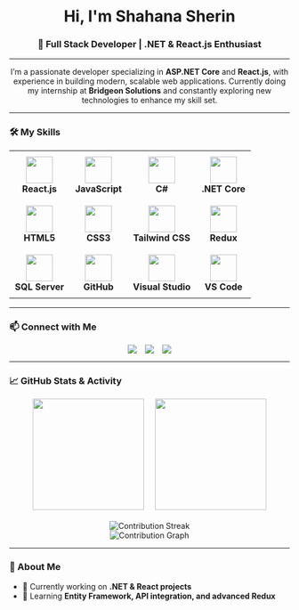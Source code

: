 <h1 align="center">Hi, I'm Shahana Sherin</h1>
<h3 align="center">🚀 Full Stack Developer | .NET & React.js Enthusiast</h3>

---

<p align="center">
  I’m a passionate developer specializing in <b>ASP.NET Core</b> and <b>React.js</b>, with experience in building modern, scalable web applications.  
  Currently doing my internship at <b>Bridgeon Solutions</b> and constantly exploring new technologies to enhance my skill set.
</p>

---

### 🛠️ My Skills

<table align="center">
  <tr>
    <td align="center" style="padding:10px;"><img src="https://cdn.jsdelivr.net/gh/devicons/devicon/icons/react/react-original.svg" width="48" /><br/><b>React.js</b></td>
    <td align="center" style="padding:10px;"><img src="https://cdn.jsdelivr.net/gh/devicons/devicon/icons/javascript/javascript-original.svg" width="48" /><br/><b>JavaScript</b></td>
    <td align="center" style="padding:10px;"><img src="https://cdn.jsdelivr.net/gh/devicons/devicon/icons/csharp/csharp-original.svg" width="48" /><br/><b>C#</b></td>
    <td align="center" style="padding:10px;"><img src="https://cdn.jsdelivr.net/gh/devicons/devicon/icons/dotnetcore/dotnetcore-original.svg" width="48" /><br/><b>.NET Core</b></td>
  </tr>
  <tr>
    <td align="center" style="padding:10px;"><img src="https://cdn.jsdelivr.net/gh/devicons/devicon/icons/html5/html5-original.svg" width="48" /><br/><b>HTML5</b></td>
    <td align="center" style="padding:10px;"><img src="https://cdn.jsdelivr.net/gh/devicons/devicon/icons/css3/css3-original.svg" width="48" /><br/><b>CSS3</b></td>
    <td align="center" style="padding:10px;"><img src="https://cdn.jsdelivr.net/gh/devicons/devicon/icons/tailwindcss/tailwindcss-original.svg" width="48" /><br/><b>Tailwind CSS</b></td>
    <td align="center" style="padding:10px;"><img src="https://cdn.jsdelivr.net/gh/devicons/devicon/icons/redux/redux-original.svg" width="48" /><br/><b>Redux</b></td>
  </tr>
  <tr>
    <td align="center" style="padding:10px;"><img src="https://cdn.jsdelivr.net/gh/devicons/devicon/icons/microsoftsqlserver/microsoftsqlserver-plain.svg" width="48" /><br/><b>SQL Server</b></td>
    <td align="center" style="padding:10px;"><img src="https://cdn.jsdelivr.net/gh/devicons/devicon/icons/github/github-original.svg" width="48" /><br/><b>GitHub</b></td>
    <td align="center" style="padding:10px;"><img src="https://cdn.jsdelivr.net/gh/devicons/devicon/icons/visualstudio/visualstudio-plain.svg" width="48" /><br/><b>Visual Studio</b></td>
    <td align="center" style="padding:10px;"><img src="https://cdn.jsdelivr.net/gh/devicons/devicon/icons/vscode/vscode-original.svg" width="48" /><br/><b>VS Code</b></td>
  </tr>
</table>

---

### 📫 Connect with Me

<div align="center" style="display:flex; justify-content:center; gap:15px; flex-wrap:wrap;">
  <a href="https://www.linkedin.com/in/shahana-sherin-vp-589635384" target="_blank">
    <img src="https://img.shields.io/badge/LinkedIn-0A66C2?style=for-the-badge&logo=linkedin&logoColor=white" />
  </a>
  <a href="mailto:shahanavakkarath@gmail.com">
    <img src="https://img.shields.io/badge/Gmail-D14836?style=for-the-badge&logo=gmail&logoColor=white" />
  </a>
  <a href="https://github.com/shahana163sherin" target="_blank">
    <img src="https://img.shields.io/badge/GitHub-100000?style=for-the-badge&logo=github&logoColor=white" />
  </a>
</div>

---

### 📈 GitHub Stats & Activity

<div align="center" style="display:flex; flex-wrap:wrap; gap:20px; justify-content:center;">
  <img src="https://github-readme-stats.vercel.app/api?username=shahana163sherin&show_icons=true&theme=blueberry&bg_color=0D1117&title_color=30A2FF&text_color=FFFFFF&icon_color=30A2FF" height="200" />
  <img src="https://github-readme-stats.vercel.app/api/top-langs/?username=shahana163sherin&layout=compact&theme=blueberry&bg_color=0D1117&title_color=30A2FF&text_color=FFFFFF&icon_color=30A2FF" height="200" />
</div>

<div align="center" style="margin-top:20px;">
  <img src="https://streak-stats.demolab.com?user=shahana163sherin&theme=blueberry&background=0D1117&ring=30A2FF&fire=30A2FF&currStreakNum=30A2FF&sideNums=30A2FF&currStreakLabel=FFFFFF&sideLabels=FFFFFF&dates=FFFFFF&hide_border=true" alt="Contribution Streak" />
  <br/>
  <img src="https://github-readme-activity-graph.vercel.app/graph?username=shahana163sherin&theme=react-dark&hide_border=true&area=true&bg_color=0D1117&color=30A2FF&line=30A2FF&point=30A2FF" alt="Contribution Graph" />
</div>

---

### 🌱 About Me

- 🔭 Currently working on **.NET & React projects**
- 🌱 Learning **Entity Framework, API integration, and advanced Redux**
